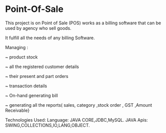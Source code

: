 # Point-Of-Sale

This project is on Point of Sale (POS) works as a billing software that can be used by agency who sell goods.

It fulfill all the needs of any billing Software. 

Managing :

~ product stock

~ all the registered customer details

~ their present and part orders

~ transaction details

~ On-hand generating bill

~ generating all the reports( sales, category ,stock order , GST ,Amount Receivable}

Technologies Used: 
Language: JAVA CORE,JDBC,MySQL.
JAVA Apis: SWING,COLLECTIONS,IO,LANG,OBJECT.
